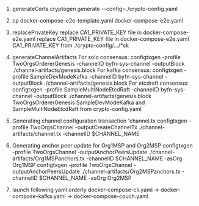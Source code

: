 1. generateCerts 
   cryptogen generate --config=./crypto-config.yaml

2. cp docker-compose-e2e-template.yaml docker-compose-e2e.yaml

3. replacePrivateKey
   	replace CA1_PRIVATE_KEY file in docker-compose-e2e.yaml 
   	replace CA1_PRIVATE_KEY file in docker-compose-e2e.yaml 
   	CA1_PRIVATE_KEY from ./crypto-config/…/*sk

4. generateChannelArtifacts
For solo consensus:
configtxgen -profile TwoOrgsOrdererGenesis -channelID byfn-sys-channel -outputBlock ./channel-artifacts/genesis.block 
For kafka consensus:
configtxgen -profile SampleDevModeKafka -channelID byfn-sys-channel -outputBlock ./channel-artifacts/genesis.block
For etcdraft consensus:
configtxgen -profile SampleMultiNodeEtcdRaft -channelID byfn-sys-channel -outputBlock ./channel-artifacts/genesis.block
TwoOrgsOrdererGenesis SampleDevModeKafka and SampleMultiNodeEtcdRaft from crypto-config.yaml 

5. Generating channel configuration transaction 'channel.tx
configtxgen -profile TwoOrgsChannel -outputCreateChannelTx ./channel-artifacts/channel.tx -channelID $CHANNEL_NAME

6. Generating anchor peer update for Org1MSP and Org2MSP 
configtxgen -profile TwoOrgsChannel -outputAnchorPeersUpdate ./channel-artifacts/Org1MSPanchors.tx -channelID $CHANNEL_NAME -asOrg Org1MSP
configtxgen -profile TwoOrgsChannel -outputAnchorPeersUpdate ./channel-artifacts/Org2MSPanchors.tx -channelID $CHANNEL_NAME -asOrg Org2MSP

7. launch following yaml orderly 
    docker-compose-cli.yaml -> docker-compose-kafka.yaml -> docker-compose-couch.yaml




